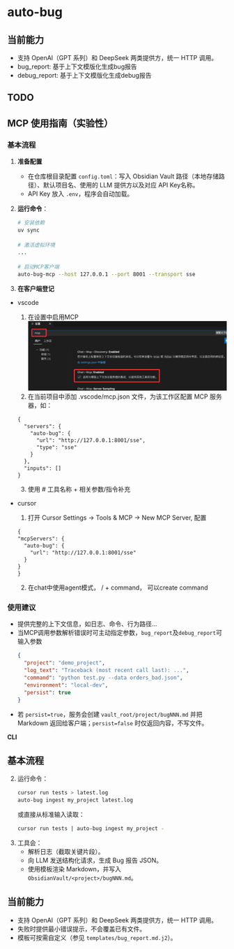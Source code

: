 # auto-bug 

## 当前能力

- 支持 OpenAI（GPT 系列）和 DeepSeek 两类提供方，统一 HTTP 调用。
- bug_report: 基于上下文模版化生成bug报告
- debug_report: 基于上下文模版化生成debug报告

## TODO


## MCP 使用指南（实验性）

### 基本流程  
1. **准备配置**
   - 在仓库根目录配置 `config.toml`：写入 Obsidian Vault 路径（本地存储路径）、默认项目名、使用的 LLM 提供方以及对应 API Key名称。
   - API Key 放入 `.env`，程序会自动加载。

2. **运行命令**：
   ```bash
   # 安装依赖
   uv sync 
   
   # 激活虚拟环境
   ...

   # 启动MCP客户端
   auto-bug-mcp --host 127.0.0.1 --port 8001 --transport sse
   ```

3. **在客户端登记**  
- vscode
  1. 在设置中启用MCP
![VSCode MCP 配置说明](assets/vs_instruction1.png)
  2. 在当前项目中添加 .vscode/mcp.json 文件，为该工作区配置 MCP 服务器，如：
    ```
    {
      "servers": {
        "auto-bug": {
          "url": "http://127.0.0.1:8001/sse",
          "type": "sse"
        }
      },
      "inputs": []
    }
    ```
  3.  使用 # 工具名称 + 相关参数/指令补充 

- cursor
  1. 打开 Cursor Settings -> Tools & MCP -> New MCP Server, 配置
    ```
    {
    "mcpServers": {
      "auto-bug": {
        "url": "http://127.0.0.1:8001/sse"
      }
    }
  }
    ```  
  2. 在chat中使用agent模式， / + command， 可以create command

### 使用建议
- 提供完整的上下文信息，如日志、命令、行为路径...
- 当MCP调用参数解析错误时可主动指定参数，`bug_report`及`debug_report`可输入参数
  ```json
  {
    "project": "demo_project",
    "log_text": "Traceback (most recent call last): ...",
    "command": "python test.py --data orders_bad.json",
    "environment": "local-dev",
    "persist": true
  }
  ```
- 若 `persist=true`，服务会创建 `vault_root/project/bugNNN.md` 并把 Markdown 返回给客户端；`persist=false` 时仅返回内容，不写文件。


**CLI**
## 基本流程


2. 运行命令：
   ```bash
   cursor run tests > latest.log
   auto-bug ingest my_project latest.log
   ```
   或直接从标准输入读取：
   ```bash
   cursor run tests | auto-bug ingest my_project -
   ```
3. 工具会：
   - 解析日志（截取关键片段）。
   - 向 LLM 发送结构化请求，生成 Bug 报告 JSON。
   - 使用模板渲染 Markdown，并写入 `ObsidianVault/<project>/bugNNN.md`。

## 当前能力

- 支持 OpenAI（GPT 系列）和 DeepSeek 两类提供方，统一 HTTP 调用。
- 失败时提供最小错误提示，不会覆盖已有文件。
- 模板可按需自定义（参见 `templates/bug_report.md.j2`）。
